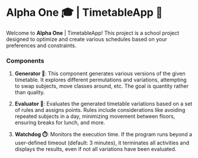 # **Alpha One** 🎓 | TimetableApp 📅

Welcome to **Alpha One** | TimetableApp! This project is a school project designed to optimize and create various schedules based on your preferences and constraints.

### Components

1. **Generator 🔄**: This component generates various versions of the given timetable. It explores different permutations and variations, attempting to swap subjects, move classes around, etc. The goal is quantity rather than quality.

2. **Evaluator 🧮**: Evaluates the generated timetable variations based on a set of rules and assigns points. Rules include considerations like avoiding repeated subjects in a day, minimizing movement between floors, ensuring breaks for lunch, and more.

3. **Watchdog ⏱️**: Monitors the execution time. If the program runs beyond a user-defined timeout (default: 3 minutes), it terminates all activities and displays the results, even if not all variations have been evaluated. 
